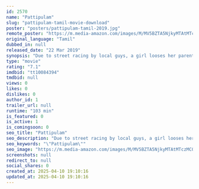 ```yaml
---
id: 2570
name: "Pattipulam"
slug: "pattipulam-tamil-movie-download"
poster: "posters/pattipulam-tamil-2019.jpg"
remote_poster: "https://m.media-amazon.com/images/M/MV5BZTA5NjkyMTAtMTczMC00YzAyLWEwOTEtODEzYzM5M2I3MmQzXkEyXkFqcGc@._V1_SX300.jpg"
original_language: "Tamil"
dubbed_in: null
released_date: "22 Mar 2019"
synopsis: "Due to street racing by local guys, a girl looses her parents and she takes revenge on the street racer!"
type: "movie"
rating: "7.1"
imdbid: "tt10084394"
tmdbid: null
views: 0
likes: 0
dislikes: 0
author_id: 1
trailer_url: null
runtime: "103 min"
is_featured: 0
is_active: 1
is_comingsoon: 0
seo_title: "Pattipulam"
seo_description: "Due to street racing by local guys, a girl looses her parents and she takes revenge on the street racer!"
seo_keywords: "\"Pattipulam\""
seo_image: "https://m.media-amazon.com/images/M/MV5BZTA5NjkyMTAtMTczMC00YzAyLWEwOTEtODEzYzM5M2I3MmQzXkEyXkFqcGc@._V1_SX300.jpg"
screenshots: null
redirect_to: null
social_shares: 0
created_at: 2025-04-10 19:10:16
updated_at: 2025-04-10 19:10:16
---
```


